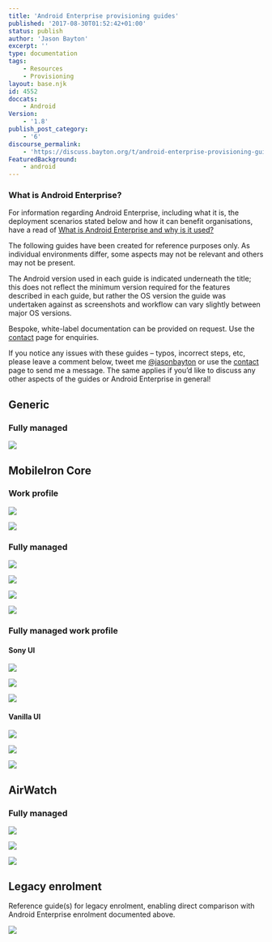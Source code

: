 ```yaml
---
title: 'Android Enterprise provisioning guides'
published: '2017-08-30T01:52:42+01:00'
status: publish
author: 'Jason Bayton'
excerpt: ''
type: documentation
tags: 
    - Resources
    - Provisioning
layout: base.njk
id: 4552
doccats:
    - Android
Version:
    - '1.8'
publish_post_category:
    - '6'
discourse_permalink:
    - 'https://discuss.bayton.org/t/android-enterprise-provisioning-guides/27'
FeaturedBackground:
    - android
---
```

<div class="callout callout-success">

### What is Android Enterprise?

For information regarding Android Enterprise, including what it is, the deployment scenarios stated below and how it can benefit organisations, have a read of [What is Android Enterprise and why is it used?](/android/what-is-android-enterprise-and-why-is-it-used/)

</div>

The following guides have been created for reference purposes only. As individual environments differ, some aspects may not be relevant and others may not be present.

The Android version used in each guide is indicated underneath the title; this does not reflect the minimum version required for the features described in each guide, but rather the OS version the guide was undertaken against as screenshots and workflow can vary slightly between major OS versions.

Bespoke, white-label documentation can be provided on request. Use the [contact](/contact/) page for enquiries.

If you notice any issues with these guides – typos, incorrect steps, etc, please leave a comment below, tweet me [@jasonbayton](https://twitter.com/jasonbayton) or use the [contact](/contact/) page to send me a message. The same applies if you’d like to discuss any other aspects of the guides or Android Enterprise in general!

Generic
-------

### Fully managed

[![](https://r2_worker.bayton.workers.dev/uploads/2017/08/AE_FM_NFC_9.0_Generic-banner.jpg)](https://r2_worker.bayton.workers.dev/download/doc/ae-guides/AE_FM_NFC_9.0_Generic.pdf)

MobileIron Core
---------------

### Work profile

[![](https://r2_worker.bayton.workers.dev/uploads/2017/08/Android-enterprise-WP-Fac-Reset-MICore.png)](https://r2_worker.bayton.workers.dev/download/doc/ae-guides/Android-enterprise_WP-Fac-Reset-MICore.pdf)

[![](https://r2_worker.bayton.workers.dev/uploads/2017/08/Android-enterprise-WP-Non-Reset-MICore-1.png)](https://r2_worker.bayton.workers.dev/download/doc/ae-guides/Android-enterprise_WP-Non-Reset-MICore.pdf)

### Fully managed

[![](https://r2_worker.bayton.workers.dev/uploads/2017/08/android_ae_nfc-1.png)](https://r2_worker.bayton.workers.dev/download/doc/ae-guides/Android-enterprise_WM-NFC-MICore.pdf)

[![](https://r2_worker.bayton.workers.dev/uploads/2017/08/android_ae_wt-2.png)](https://r2_worker.bayton.workers.dev/download/doc/ae-guides/Android-enterprise_WM-WT-MICore.pdf)

[![](https://r2_worker.bayton.workers.dev/uploads/2017/08/android_ae_qr-2.png)](https://r2_worker.bayton.workers.dev/download/doc/ae-guides/Android-enterprise_WM-QR-MICore.pdf)

[![](https://r2_worker.bayton.workers.dev/uploads/2017/08/android_ae_zt2-1.png)](https://r2_worker.bayton.workers.dev/download/doc/ae-guides/Android-enterprise_WM-ZT-MICore.pdf)

### Fully managed work profile

#### Sony UI

[![](https://r2_worker.bayton.workers.dev/uploads/2017/08/wmwp-zt-sony.png)](https://r2_worker.bayton.workers.dev/download/doc/ae-guides/Android-enterprise_WMWP-ZT-MICore_Sony.pdf)

[![](https://r2_worker.bayton.workers.dev/uploads/2017/08/wmwp-nfc-sony.png)](https://r2_worker.bayton.workers.dev/download/doc/ae-guides/Android-enterprise_WMWP-NFC-MICore_Sony.pdf)

[![](https://r2_worker.bayton.workers.dev/uploads/2017/08/wmwp-qr-sony.png)](https://r2_worker.bayton.workers.dev/download/doc/ae-guides/Android-enterprise_WMWP-QR-MICore_Sony.pdf)

#### Vanilla UI

[![](https://r2_worker.bayton.workers.dev/uploads/2017/08/wmwp-zt-aone.png)](https://r2_worker.bayton.workers.dev/download/doc/ae-guides/Android-enterprise_WMWP-ZT-MICore_AOne.pdf)

[![](https://r2_worker.bayton.workers.dev/uploads/2017/08/wmwp-nfc-aone.png)](https://r2_worker.bayton.workers.dev/download/doc/ae-guides/Android-enterprise_WMWP-NFC-MICore_AOne.pdf)

[![](https://r2_worker.bayton.workers.dev/uploads/2017/08/wmwp-qr-aone.png)](https://r2_worker.bayton.workers.dev/download/doc/ae-guides/Android-enterprise_WMWP-QR-MICore_AOne.pdf)

AirWatch
--------

### Fully managed

[![](https://r2_worker.bayton.workers.dev/uploads/2017/08/ae_wt_aw-1.png)](https://r2_worker.bayton.workers.dev/download/doc/ae-guides/Android-enterprise_WM-WT-AirWatch.pdf)

[![](https://r2_worker.bayton.workers.dev/uploads/2017/08/ae_nfc_aw.png)](https://r2_worker.bayton.workers.dev/download/doc/ae-guides/Android-enterprise_WM-NFC-AirWatch.pdf)

[![](https://r2_worker.bayton.workers.dev/uploads/2017/08/ae_qr_aw.png)](https://r2_worker.bayton.workers.dev/download/doc/ae-guides/Android-enterprise_WM-QR-AirWatch.pdf)

Legacy enrolment
----------------

Reference guide(s) for legacy enrolment, enabling direct comparison with Android Enterprise enrolment documented above.

[![](https://r2_worker.bayton.workers.dev/uploads/2017/08/android_legacy-1.png)](https://r2_worker.bayton.workers.dev/download/doc/ae-guides/Legacy-enrolment_Nexus.pdf)